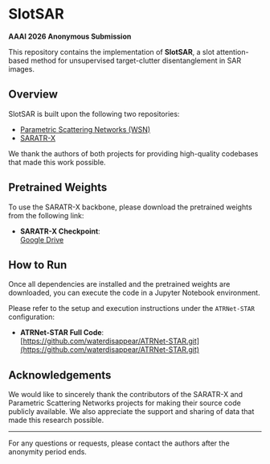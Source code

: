 # SlotSAR
**AAAI 2026 Anonymous Submission**

This repository contains the implementation of **SlotSAR**, a slot attention-based method for unsupervised target-clutter disentanglement in SAR images.

## Overview
SlotSAR is built upon the following two repositories:

- [Parametric Scattering Networks (WSN)](https://github.com/bentherien/parametricScatteringNetworks.git)  
- [SARATR-X](https://github.com/waterdisappear/SARATR-X.git)

We thank the authors of both projects for providing high-quality codebases that made this work possible.

## Pretrained Weights

To use the SARATR-X backbone, please download the pretrained weights from the following link:

- **SARATR-X Checkpoint**:  
  [Google Drive](https://drive.google.com/file/d/1AE_6wLadOCgwm7nEmtohyRrxKEWozcuK/view?usp=drive_link)

## How to Run

Once all dependencies are installed and the pretrained weights are downloaded, you can execute the code in a Jupyter Notebook environment.

Please refer to the setup and execution instructions under the `ATRNet-STAR` configuration:

- **ATRNet-STAR Full Code**:  
  [https://github.com/waterdisappear/ATRNet-STAR.git](https://github.com/waterdisappear/ATRNet-STAR.git)

## Acknowledgements

We would like to sincerely thank the contributors of the SARATR-X and Parametric Scattering Networks projects for making their source code publicly available. We also appreciate the support and sharing of data that made this research possible.

---

For any questions or requests, please contact the authors after the anonymity period ends.
